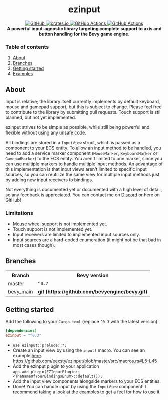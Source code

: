 <div align="center">
    <h1>ezinput</h1>
    <a href="https://git.exst.fun/ezinput">
        <img src="https://img.shields.io/github/stars/eexsty/ezinput?colorA=1e1e28&colorB=1187c9&style=for-the-badge&logo=github" alt="GitHub" />
    </a>
    <a href="https://crates.io/crates/ezinput">
        <img src="https://img.shields.io/crates/v/ezinput.svg?style=for-the-badge&colorA=1e1e28&colorB=1187c9&logo=rust" alt="crates.io">
    </a>
    <a href="https://git.exst.fun/ezinput/blob/master/.github/workflows/build.yml">
        <img src="https://img.shields.io/github/workflow/status/eexsty/ezinput/Rust%20CI%20with%20Cargo?colorA=1e1e28&colorB=1187c9&label=Rust&style=for-the-badge&logo=rust" alt="GitHub Actions" />
    </a>
    <a href="https://docs.rs/ezinput/latest/ezinput/">
        <img src="https://img.shields.io/docsrs/ezinput?logo=docs.rs&colorA=1e1e28&colorB=1187c9&style=for-the-badge" alt="GitHub Actions" />
    </a>
    <br/>
    <strong>A powerful input-agnostic library targeting complete support to axis and button handling for the Bevy game engine.</strong>
</div>


### Table of contents

1. [About](#about)
1. [Branches](#branches)
1. [Getting started](#getting-started)
1. [Examples](https://git.exst.fun/ezinput/tree/master/examples)


## About

Input is relative; the library itself currently implements by default keyboard, mouse and gamepad support, but this is subject to change.
Please feel free to contribute to the library by submitting pull requests. Touch support is stil planned, but not yet implemented.

ezinput strives to be simple as possible, while still being powerful and flexible without using any unsafe code.

All bindings are stored in a `InputView` struct, which is passed as a component to your ECS entity. To allow an input method to be handled,
you need to add a service marker component (`MouseMarker`, `KeyboardMarker` or `GamepadMarker`) to the ECS entity. You aren't limited to one marker, since you can use multiple markers to handle multiple input methods. An advantage of this implementation is that input views aren't
limited to specific input sources, so you can reutilize the same view for multiple input methods just by adding new input receivers to bindings.

Not everything is documented yet or documented with a high level of detail, so any feedback is appreciated. You can contact me on [Discord]
or here on GitHub!

### Limitations

* Mouse wheel support is not implemented yet.
* Touch support is not implemented yet.
* Input receivers are limited to implemented input sources only.
* Input sources are a hard-coded enumeration (it might not be that bad in most cases though).

## Branches

<table>
    <tr>
        <th>Branch</th>
        <th>Bevy version</th>
    </tr>
    <tr>
        <td>master</td>
        <td><code>^0.7</code></td>
    </tr>
    <tr>
       <td>bevy_main</td>
       <td><strong>git (https://github.com/bevyengine/bevy.git)</td>
    </tr>
</table>


## Getting started

Add the following to your `Cargo.toml` (replace `^0.3` with the latest version):
```toml
[dependencies]
ezinput = "^0.3"
```

* `use ezinput::prelude::*;`
* Create an input view by using the `input!` macro. You can see an example [here](https://git.exst.fun/ezinput/tree/bevy_main/examples).
  https://github.com/eexsty/ezinput/blob/master/src/macros.rs#L5-L45
* Add the ezinput plugin to your application `app.add_plugin(EZInputPlugin::<TheNameOfYourBindingsEnum>::default());`
* Add the input view components alongside markers to your ECS entities.
* Done! You can handle input by using the `InputView` component! I recommend taking a look at the examples to get a feel for how to use it.

[Discord]: https://discord.com/users/929877747151548487